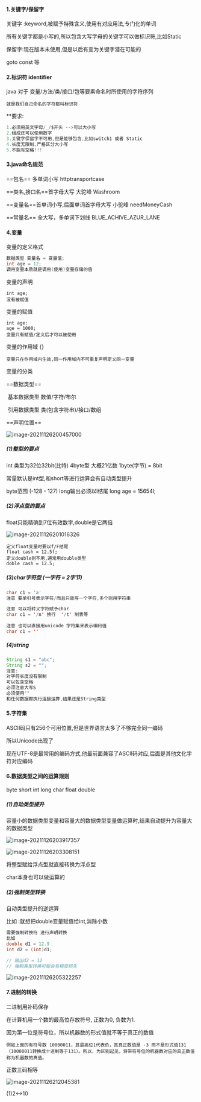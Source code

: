 #### 1.关键字/保留字

关键字 :keyword,被赋予特殊含义,使用有对应用法,专门化的单词



所有关键字都是小写的,所以包含大写字母的关键字可以做标识符,比如Static 

保留字:现在版本未使用,但是以后有变为关键字潜在可能的

goto  const 等

#### 2.标识符 identifier

java 对于 变量/方法/类/接口/包等要素命名时所使用的字符序列

```
就是我们自己命名的字符都叫标识符
```

**要求: 

```java
1.必须用英文字母/_/$开头 -->可以大小写 
2.组成还可以使用数字
3.关键字保留字不可用,但是能够包含,比如switch1 或者 Static
4.长度无限制,严格区分大小写
5.不能有空格!!!
```

#### 3.java命名规范

==包名== 多单词小写 httptransportcase

==类名,接口名==首字母大写 大驼峰 Washroom

==变量名==首单词小写,后面单词首字母大写 小驼峰  needMoneyCash

==常量名== 全大写，多单词下划线 BLUE_ACHIVE_AZUR_LANE

#### 4.变量

变量的定义格式

```java
数据类型 变量名 = 变量值;
int age = 12;
调用变量本质就是调用(使用)变量存储的值
```

变量的声明

```
int age;
没有被赋值
```

变量的赋值

```
int age:
age = 1000;
变量只有赋值/定义后才可以被使用
```

变量的作用域 {}

```
变量只在作用域内生效,同一作用域内不可重复声明定义同一变量
```

变量的分类

==数据类型==

​	基本数据类型 数值/字符/布尔

​	引用数据类型 类(包含字符串)/接口/数组

==声明位置==

![image-20211126200457000](C:\Users\inui\AppData\Roaming\Typora\typora-user-images\image-20211126200457000.png)

##### (1)整型的要点

int 类型为32位32bit(比特) 4byte型  大概21亿数  1byte(字节) = 8bit 

常量默认是int型,和short等进行运算会有自动类型提升

byte范围 (-128 - 127)  long输出必须以l结尾  long age = 15654l;

##### (2)浮点型的要点

float只能精确到7位有效数字,double是它两倍

![image-20211126201016326](C:\Users\inui\AppData\Roaming\Typora\typora-user-images\image-20211126201016326.png)

````
定义float变量时要以f/F结尾
float cash = 12.5f;
定义double则不用,通常用double类型
doble cash = 12.5;
````

##### (3)char字符型 (一字符 = 2字节)

```java
char c1 = 'a'
注意 要单引号表示字符/而且只能写一个字符,多个则用字符串

注意 可以将转义字符赋予char 
char c1 = '/n' 换行  '/t' 制表等
    
注意 也可以直接用unicode 字符集来表示编码值
char c1 = '' 
```

##### (4)string 

```java
String s1 = "abc";
String s2 = "";
注意: 
对字符长度没有限制
可以包含空格
必须注意大写S
必须使用""
和任何数据都执行连接运算,结果还是String类型
```



#### 5.字符集

ASCII码只有256个可用位置,但是世界语言太多了不够完全同一编码

所以Unicode出现了

现在UTF-8是最常用的编码方式,他最前面兼容了ASCII码对应,后面是其他文化字符对应编码

#### 6.数据类型之间的运算规则

byte short int long  char  float double

##### (1)自动类型提升

容量小的数据类型变量和容量大的数据类型变量做运算时,结果自动提升为容量大的数据类型

![image-20211126203917357](C:\Users\inui\AppData\Roaming\Typora\typora-user-images\image-20211126203917357.png)

![image-20211126203308151](C:\Users\inui\AppData\Roaming\Typora\typora-user-images\image-20211126203308151.png)

将整型赋给浮点型就直接转换为浮点型

char本身也可以做运算的

##### (2)强制类型转换

自动类型提升的逆运算

比如 :就想把double变量赋值给int,消除小数

```java
需要强制转换符 进行声明转换
比如
double d1 = 12.9
int d2 = (int)d1;

// 输出d2 = 12 
// 强制类型转换可能会有精度损失
```

![image-20211126205322257](C:\Users\inui\AppData\Roaming\Typora\typora-user-images\image-20211126205322257.png)

#### 7.进制的转换

二进制用补码保存

在计算机用一个数的最高位存放符号, 正数为0, 负数为1.

因为第一位是符号位，所以机器数的形式值就不等于真正的数值

```
例如上面的有符号数 10000011，其最高位1代表负，其真正数值是 -3 而不是形式值131（10000011转换成十进制等于131）。所以，为区别起见，将带符号位的机器数对应的真正数值称为机器数的真值。
```



正数三码相等

![image-20211126212045381](C:\Users\inui\AppData\Roaming\Typora\typora-user-images\image-20211126212045381.png)

(1)2<->10

